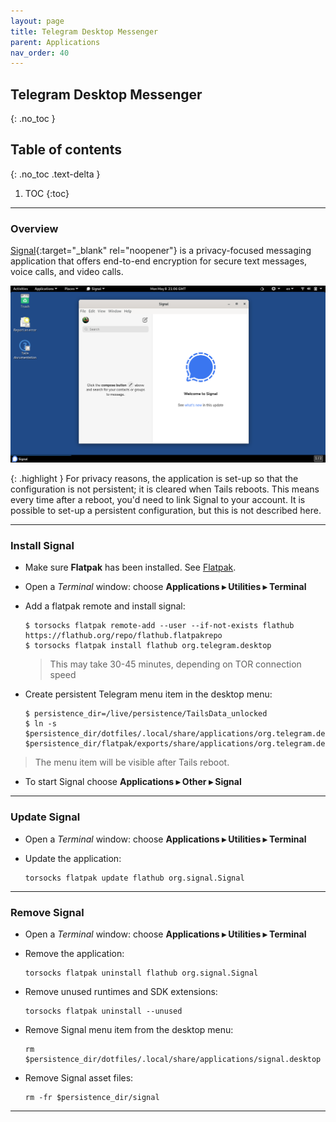 ```yaml
---
layout: page
title: Telegram Desktop Messenger
parent: Applications
nav_order: 40
---
```


## Telegram Desktop Messenger
{: .no_toc }

## Table of contents
{: .no_toc .text-delta }

1. TOC
{:toc}

---
### Overview

[Signal](https://signal.org/){:target="_blank" rel="noopener"} is a privacy-focused messaging application that offers end-to-end encryption for secure text messages, voice calls, and video calls.


![signal.png](/images/signal.png)

{: .highlight }
For privacy reasons, the application is set-up so that the configuration is not persistent; it is cleared when Tails reboots. This means every time after a reboot, you'd need to link Signal to your account. It is possible to set-up a persistent configuration, but this is not described here.

---
### Install Signal

* Make sure **Flatpak** has been installed. See [Flatpak](/guide/utils/flatpak.html).


* Open a _Terminal_ window:  choose **Applications ▸ Utilities ▸ Terminal**


* Add a flatpak remote and install signal:
  ```shell
  $ torsocks flatpak remote-add --user --if-not-exists flathub https://flathub.org/repo/flathub.flatpakrepo
  $ torsocks flatpak install flathub org.telegram.desktop
  ```
  > This may take 30-45 minutes, depending on TOR connection speed


* Create persistent Telegram menu item in the desktop menu:
  ```shell
  $ persistence_dir=/live/persistence/TailsData_unlocked
  $ ln -s $persistence_dir/dotfiles/.local/share/applications/org.telegram.desktop.desktop $persistence_dir/flatpak/exports/share/applications/org.telegram.desktop.desktop
  ```

> The menu item will be visible after Tails reboot.

* To start Signal choose **Applications ▸ Other ▸ Signal**


---

### Update Signal

* Open a _Terminal_ window:  choose **Applications ▸ Utilities ▸ Terminal**


* Update the application:
  ```shell
  torsocks flatpak update flathub org.signal.Signal
  ```
  
---

### Remove Signal

* Open a _Terminal_ window:  choose **Applications ▸ Utilities ▸ Terminal**


* Remove the application:
  ```shell
  torsocks flatpak uninstall flathub org.signal.Signal
  ```


* Remove unused runtimes and SDK extensions:
  ```shell
  torsocks flatpak uninstall --unused
  ```
  

* Remove Signal menu item from the desktop menu:
  ```shell
  rm $persistence_dir/dotfiles/.local/share/applications/signal.desktop
  ```

* Remove Signal asset files:
  ```shell
  rm -fr $persistence_dir/signal
  ```

--- 
